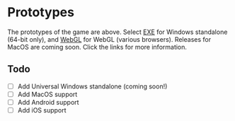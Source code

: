 # Prototypes

The prototypes of the game are above. Select [EXE](https://github.com/rayzchen/FPS/tree/master/prototypes/EXE) for Windows standalone (64-bit only), and [WebGL](https://github.com/rayzchen/FPS/tree/master/prototypes/WebGL) for WebGL (various browsers). Releases for MacOS are coming soon. Click the links for more information.

## Todo
- [ ] Add Universal Windows standalone (coming soon!)
- [ ] Add MacOS support
- [ ] Add Android support
- [ ] Add iOS support
